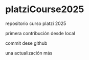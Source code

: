 # platziCourse2025

repositorio curso platzi 2025

primera contribución desde local

commit dese github

una actualización más
